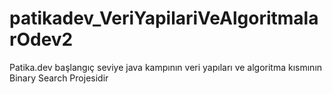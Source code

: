 # patikadev_VeriYapilariVeAlgoritmalarOdev2
Patika.dev başlangıç seviye java kampının veri yapıları ve algoritma kısmının Binary Search Projesidir
